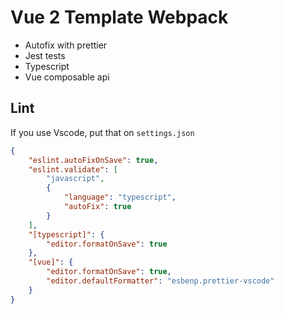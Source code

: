 # Vue 2 Template Webpack

- Autofix with prettier
- Jest tests
- Typescript
- Vue composable api

## Lint

If you use Vscode, put that on `settings.json`


```json
{
    "eslint.autoFixOnSave": true,
    "eslint.validate": [
        "javascript",
        {
            "language": "typescript",
            "autoFix": true
        }
    ],
    "[typescript]": {
        "editor.formatOnSave": true
    },
    "[vue]": {
        "editor.formatOnSave": true,
        "editor.defaultFormatter": "esbenp.prettier-vscode"
    }
}
```